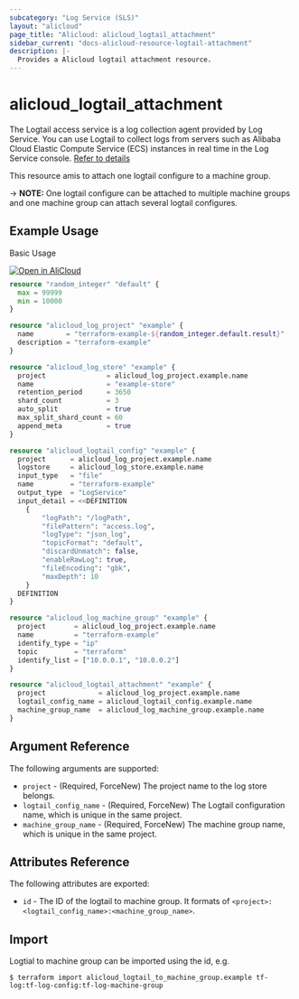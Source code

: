 ```yaml
---
subcategory: "Log Service (SLS)"
layout: "alicloud"
page_title: "Alicloud: alicloud_logtail_attachment"
sidebar_current: "docs-alicloud-resource-logtail-attachment"
description: |-
  Provides a Alicloud logtail attachment resource.
---
```


# alicloud\_logtail\_attachment

The Logtail access service is a log collection agent provided by Log Service.
You can use Logtail to collect logs from servers such as Alibaba Cloud Elastic
Compute Service (ECS) instances in real time in the Log Service console. [Refer to details](https://www.alibabacloud.com/help/doc-detail/29058.htm)

This resource amis to attach one logtail configure to a machine group.

-> **NOTE:** One logtail configure can be attached to multiple machine groups and one machine group can attach several logtail configures.

## Example Usage

Basic Usage

<div style="display: block;margin-bottom: 40px;"><div class="oics-button" style="float: right;position: absolute;margin-bottom: 10px;">
  <a href="https://api.aliyun.com/api-tools/terraform?resource=alicloud_logtail_attachment&exampleId=d060496c-728f-d21e-4ef7-80c2ccd5b26951de05fc&activeTab=example&spm=docs.r.logtail_attachment.0.d060496c72&intl_lang=EN_US" target="_blank">
    <img alt="Open in AliCloud" src="https://img.alicdn.com/imgextra/i1/O1CN01hjjqXv1uYUlY56FyX_!!6000000006049-55-tps-254-36.svg" style="max-height: 44px; max-width: 100%;">
  </a>
</div></div>

```terraform
resource "random_integer" "default" {
  max = 99999
  min = 10000
}

resource "alicloud_log_project" "example" {
  name        = "terraform-example-${random_integer.default.result}"
  description = "terraform-example"
}

resource "alicloud_log_store" "example" {
  project               = alicloud_log_project.example.name
  name                  = "example-store"
  retention_period      = 3650
  shard_count           = 3
  auto_split            = true
  max_split_shard_count = 60
  append_meta           = true
}

resource "alicloud_logtail_config" "example" {
  project      = alicloud_log_project.example.name
  logstore     = alicloud_log_store.example.name
  input_type   = "file"
  name         = "terraform-example"
  output_type  = "LogService"
  input_detail = <<DEFINITION
  	{
		"logPath": "/logPath",
		"filePattern": "access.log",
		"logType": "json_log",
		"topicFormat": "default",
		"discardUnmatch": false,
		"enableRawLog": true,
		"fileEncoding": "gbk",
		"maxDepth": 10
	}
  DEFINITION
}

resource "alicloud_log_machine_group" "example" {
  project       = alicloud_log_project.example.name
  name          = "terraform-example"
  identify_type = "ip"
  topic         = "terraform"
  identify_list = ["10.0.0.1", "10.0.0.2"]
}

resource "alicloud_logtail_attachment" "example" {
  project             = alicloud_log_project.example.name
  logtail_config_name = alicloud_logtail_config.example.name
  machine_group_name  = alicloud_log_machine_group.example.name
}
```

## Argument Reference

The following arguments are supported:

* `project` - (Required, ForceNew) The project name to the log store belongs.
* `logtail_config_name` - (Required, ForceNew) The Logtail configuration name, which is unique in the same project.
* `machine_group_name` - (Required, ForceNew) The machine group name, which is unique in the same project.


## Attributes Reference

The following attributes are exported:

* `id` - The ID of the logtail to machine group. It formats of `<project>:<logtail_config_name>:<machine_group_name>`.

## Import

Logtial to machine group can be imported using the id, e.g.

```shell
$ terraform import alicloud_logtail_to_machine_group.example tf-log:tf-log-config:tf-log-machine-group
```

